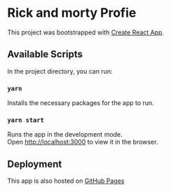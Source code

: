 # Rick and morty Profie

This project was bootstrapped with [Create React App](https://github.com/facebook/create-react-app).

## Available Scripts

In the project directory, you can run:

### `yarn`

Installs the necessary packages for the app to run.

### `yarn start`

Runs the app in the development mode.\
Open [http://localhost:3000](http://localhost:3000) to view it in the browser.

## Deployment

This app is also hosted on [GitHub Pages](https://akkshaylawrence.github.io/rick-and-morty-profile/)